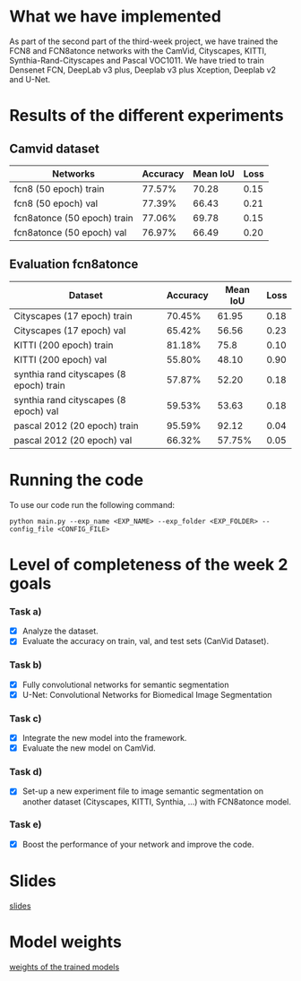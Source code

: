# What we have implemented     
As part of the second part of the third-week project, we have trained the FCN8  and FCN8atonce networks with the CamVid, Cityscapes, KITTI, Synthia-Rand-Cityscapes and Pascal VOC1011. We have tried to train Densenet FCN, DeepLab v3 plus, Deeplab v3 plus Xception, Deeplab v2  and U-Net.
    
# Results of the different experiments  

## Camvid dataset
Networks | Accuracy | Mean IoU| Loss | 
--- | --- | --- | --- |
fcn8 (50 epoch) train | 77.57% | 70.28 |0.15 |
fcn8 (50 epoch) val |  77.39% | 66.43 | 0.21 | 
fcn8atonce (50 epoch) train | 77.06% | 69.78| 0.15 |
fcn8atonce (50 epoch) val | 76.97% | 66.49 | 0.20 |

## Evaluation fcn8atonce
Dataset | Accuracy | Mean IoU| Loss | 
--- | --- | --- | --- |
Cityscapes (17 epoch) train | 70.45% | 61.95 |0.18 |
Cityscapes (17 epoch) val |  65.42% | 56.56 | 0.23 | 
KITTI (200 epoch) train | 81.18% | 75.8| 0.10 |
KITTI (200 epoch) val | 55.80% | 48.10  | 0.90 |
synthia rand cityscapes (8  epoch) train | 57.87% | 52.20 |0.18 |
synthia rand cityscapes (8  epoch) val |  59.53% | 53.63 | 0.18 | 
pascal 2012 (20 epoch) train | 95.59% | 92.12| 0.04 |
pascal 2012 (20 epoch) val | 66.32% | 57.75% | 0.05 |


# Running the code
To use our code run the following command:

````python main.py --exp_name <EXP_NAME> --exp_folder <EXP_FOLDER> --config_file <CONFIG_FILE>````



# Level of completeness of the week 2 goals       
### Task a)
- [x] Analyze the dataset.
- [x] Evaluate the accuracy on train, val, and test sets (CanVid Dataset).
### Task b)
- [x] Fully convolutional networks for semantic segmentation 
- [x] U-Net: Convolutional Networks for Biomedical Image Segmentation
### Task c)
- [x] Integrate the new model into the framework.
- [x] Evaluate the new model on CamVid. 
### Task d)
- [x] Set-up a new experiment file to image semantic segmentation on another dataset (Cityscapes, KITTI,  Synthia, ...) with FCN8atonce model.
### Task e) 
- [x] Boost the performance of your network and improve the code.

# Slides       
[slides](https://docs.google.com/presentation/d/1gzCdiyBJP6xtvoyh1U6W2u-8NkILuakHYTKSshl_TZQ/edit?usp=sharing)

# Model weights       
[weights of the trained models](https://drive.google.com/drive/folders/1wKMPiqQF6aPVguRvRdKSFDVSKYlH1RXo?usp=sharing)

